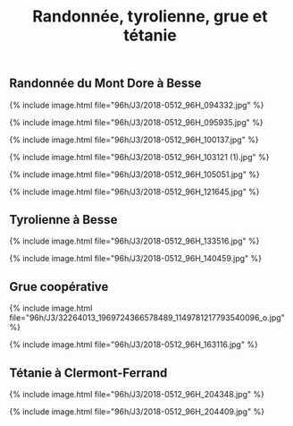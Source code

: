 ﻿---
title: "Randonnée, tyrolienne, grue et tétanie"
permalink: /96h/J3/
sidebar:
  nav: "96h"
---

## Randonnée du Mont Dore à Besse

{% include image.html file="96h/J3/2018-0512_96H_094332.jpg" %}

{% include image.html file="96h/J3/2018-0512_96H_095935.jpg" %}

{% include image.html file="96h/J3/2018-0512_96H_100137.jpg" %}

{% include image.html file="96h/J3/2018-0512_96H_103121 (1).jpg" %}

{% include image.html file="96h/J3/2018-0512_96H_105051.jpg" %}

{% include image.html file="96h/J3/2018-0512_96H_121645.jpg" %}

## Tyrolienne à Besse

{% include image.html file="96h/J3/2018-0512_96H_133516.jpg" %}

{% include image.html file="96h/J3/2018-0512_96H_140459.jpg" %}

## Grue coopérative

{% include image.html file="96h/J3/32264013_1969724366578489_1149781217793540096_o.jpg" %}

{% include image.html file="96h/J3/2018-0512_96H_163116.jpg" %}

## Tétanie à Clermont-Ferrand

{% include image.html file="96h/J3/2018-0512_96H_204348.jpg" %}

{% include image.html file="96h/J3/2018-0512_96H_204409.jpg" %}
